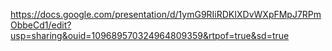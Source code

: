 https://docs.google.com/presentation/d/1ymG9RIiRDKIXDvWXpFMpJ7RPmObbeCd1/edit?usp=sharing&ouid=109689570324964809359&rtpof=true&sd=true
